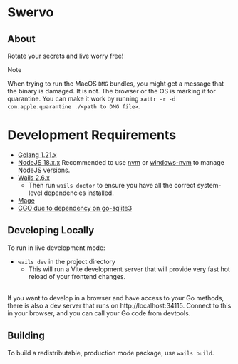 # Swervo

## About

Rotate your secrets and live worry free!

> [!NOTE]  
> When trying to run the MacOS `DMG` bundles, you might get a message that the binary is damaged. It is not. The browser or the OS is marking it for quarantine. You can make it work by running `xattr -r -d com.apple.quarantine ./<path to DMG file>`.

# Development Requirements

- [Golang 1.21.x](https://go.dev/dl/)
- [NodeJS 18.x.x](https://nodejs.org/en/) Recommended to use [nvm](https://github.com/nvm-sh/nvm#installing-and-updating) or [windows-nvm](https://github.com/coreybutler/nvm-windows#installation--upgrades) to manage NodeJS versions.
- [Wails 2.6.x](https://wails.io/docs/gettingstarted/installation#platform-specific-dependencies)
  - Then run `wails doctor` to ensure you have all the correct system-level dependencies installed.
- [Mage](https://magefile.org/)
- [CGO due to dependency on go-sqlite3](https://github.com/mattn/go-sqlite3#compilation)

## Developing Locally

To run in live development mode:

- `wails dev` in the project directory
  - This will run a Vite development server that will provide very fast hot reload of your frontend changes.

\
If you want to develop in a browser and have access to your Go methods, there is also a dev server that runs on http://localhost:34115. Connect to this in your browser, and you can call your Go code from devtools.

## Building

To build a redistributable, production mode package, use `wails build`.
